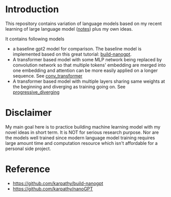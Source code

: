 # Introduction
This repository contains variation of language models based on my recent learning of large language model ([notes](https://swortal.blogspot.com/2024/07/ai-reading-notes-deep-learning-and.html)) plus my own ideas. 



It contains following models
-  a baseline gpt2 model for comparison. The baseline model is implemented based on this great tutorial: [build-nanogpt](https://github.com/karpathy/build-nanogpt).  
- A transformer based model with some MLP network being replaced by convolution network so that multiple tokens' embedding are merged into one embedding and attention can be more easily applied on a longer sequence. See [conv_transformer](./CONV_TRANSFORMER.md)
- A transformer based model with multiple layers sharing same weights at the beginning and diverging as training going on. See [progressive_diverging](PROGRESSIVE_DIVERGING.md)

# Disclaimer
My main goal here is to practice building machine learning model with my novel ideas in short term. It is NOT for serious research purpose. Nor are the models well trained since modern language model training requires large amount time and computation resource which isn't affordable for a personal side project.   


# Reference
- https://github.com/karpathy/build-nanogpt 
- https://github.com/karpathy/nanoGPT 
